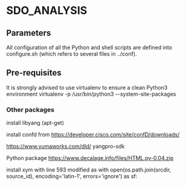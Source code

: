 SDO_ANALYSIS
============

Parameters
----------

All configuration of all the Python and shell scripts are defined into configure.sh (which refers to several files in ../conf).

Pre-requisites
--------------
It is strongly advised to use virtualenv to ensure a clean Python3 environment
virtualenv -p /usr/bin/python3  --system-site-packages

### Other packages
install libyang (apt-get)

install confd from https://developer.cisco.com/site/confD/downloads/

https://www.yumaworks.com/dld/ yangpro-sdk

Python package https://www.decalage.info/files/HTML.py-0.04.zip

install xym with line 593 modified as with open(os.path.join(srcdir, source_id), encoding='latin-1', errors='ignore') as sf:
